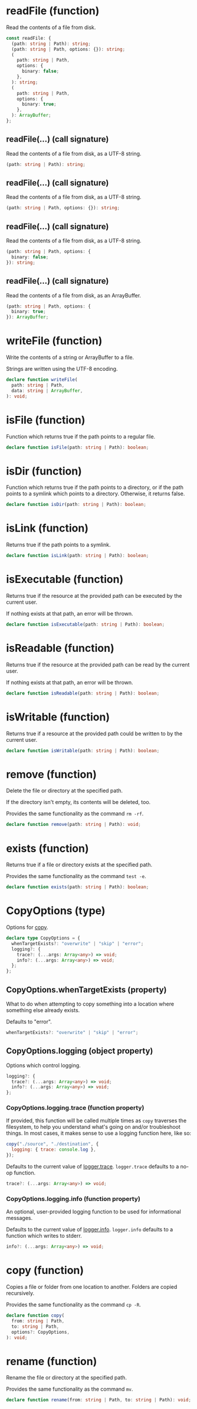 <!-- INPUT:
/**
 * Read the contents of a file from disk.
 */
declare const readFile: {
  /**
   * Read the contents of a file from disk, as a UTF-8 string.
   */
  (path: string | Path): string;

  /**
   * Read the contents of a file from disk, as a UTF-8 string.
   */
  (path: string | Path, options: {}): string;

  /**
   * Read the contents of a file from disk, as a UTF-8 string.
   */
  (path: string | Path, options: { binary: false }): string;

  /**
   * Read the contents of a file from disk, as an ArrayBuffer.
   */
  (path: string | Path, options: { binary: true }): ArrayBuffer;
};

/**
 * Write the contents of a string or ArrayBuffer to a file.
 *
 * Strings are written using the UTF-8 encoding.
 */
declare function writeFile(
  path: string | Path,
  data: string | ArrayBuffer
): void;

/**
 * Function which returns true if the path points to a regular file.
 */
declare function isFile(path: string | Path): boolean;

/**
 * Function which returns true if the path points to a directory, or if the
 * path points to a symlink which points to a directory. Otherwise, it returns
 * false.
 */
declare function isDir(path: string | Path): boolean;

/**
 * Returns true if the path points to a symlink.
 */
declare function isLink(path: string | Path): boolean;

/**
 * Returns true if the resource at the provided path can be executed by the
 * current user.
 *
 * If nothing exists at that path, an error will be thrown.
 */
declare function isExecutable(path: string | Path): boolean;

/**
 * Returns true if the resource at the provided path can be read by the current
 * user.
 *
 * If nothing exists at that path, an error will be thrown.
 */
declare function isReadable(path: string | Path): boolean;

/**
 * Returns true if a resource at the provided path could be written to by the
 * current user.
 */
declare function isWritable(path: string | Path): boolean;

/**
 * Delete the file or directory at the specified path.
 *
 * If the directory isn't empty, its contents will be deleted, too.
 *
 * Provides the same functionality as the command `rm -rf`.
 */
declare function remove(path: string | Path): void;

/**
 * Returns true if a file or directory exists at the specified path.
 *
 * Provides the same functionality as the command `test -e`.
 */
declare function exists(path: string | Path): boolean;

/**
 * Options for {@link copy}.
 */
declare type CopyOptions = {
  /**
   * What to do when attempting to copy something into a location where
   * something else already exists.
   *
   * Defaults to "error".
   */
  whenTargetExists?: "overwrite" | "skip" | "error";

  /** Options which control logging. */
  logging?: {
    /**
     * If provided, this function will be called multiple times as `copy`
     * traverses the filesystem, to help you understand what's going on and/or
     * troubleshoot things. In most cases, it makes sense to use a logging
     * function here, like so:
     *
     * ```js
     * copy("./source", "./destination", {
     *   logging: { trace: console.log },
     * });
     * ```
     *
     * Defaults to the current value of {@link logger.trace}. `logger.trace`
     * defaults to a no-op function.
     */
    trace?: (...args: Array<any>) => void;

    /**
     * An optional, user-provided logging function to be used for informational
     * messages.
     *
     * Defaults to the current value of {@link logger.info}. `logger.info`
     * defaults to a function which writes to stderr.
     */
    info?: (...args: Array<any>) => void;
  };
};

/**
 * Copies a file or folder from one location to another.
 * Folders are copied recursively.
 *
 * Provides the same functionality as the command `cp -R`.
 */
declare function copy(
  from: string | Path,
  to: string | Path,
  options?: CopyOptions
): void;

/**
 * Rename the file or directory at the specified path.
 *
 * Provides the same functionality as the command `mv`.
 */
declare function rename(from: string | Path, to: string | Path): void;

-->
# readFile (function)

Read the contents of a file from disk.

```ts
const readFile: {
  (path: string | Path): string;
  (path: string | Path, options: {}): string;
  (
    path: string | Path,
    options: {
      binary: false;
    },
  ): string;
  (
    path: string | Path,
    options: {
      binary: true;
    },
  ): ArrayBuffer;
};
```

## readFile(...) (call signature)

Read the contents of a file from disk, as a UTF-8 string.

```ts
(path: string | Path): string;
```

## readFile(...) (call signature)

Read the contents of a file from disk, as a UTF-8 string.

```ts
(path: string | Path, options: {}): string;
```

## readFile(...) (call signature)

Read the contents of a file from disk, as a UTF-8 string.

```ts
(path: string | Path, options: {
  binary: false;
}): string;
```

## readFile(...) (call signature)

Read the contents of a file from disk, as an ArrayBuffer.

```ts
(path: string | Path, options: {
  binary: true;
}): ArrayBuffer;
```

# writeFile (function)

Write the contents of a string or ArrayBuffer to a file.

Strings are written using the UTF-8 encoding.

```ts
declare function writeFile(
  path: string | Path,
  data: string | ArrayBuffer,
): void;
```

# isFile (function)

Function which returns true if the path points to a regular file.

```ts
declare function isFile(path: string | Path): boolean;
```

# isDir (function)

Function which returns true if the path points to a directory, or if the
path points to a symlink which points to a directory. Otherwise, it returns
false.

```ts
declare function isDir(path: string | Path): boolean;
```

# isLink (function)

Returns true if the path points to a symlink.

```ts
declare function isLink(path: string | Path): boolean;
```

# isExecutable (function)

Returns true if the resource at the provided path can be executed by the
current user.

If nothing exists at that path, an error will be thrown.

```ts
declare function isExecutable(path: string | Path): boolean;
```

# isReadable (function)

Returns true if the resource at the provided path can be read by the current
user.

If nothing exists at that path, an error will be thrown.

```ts
declare function isReadable(path: string | Path): boolean;
```

# isWritable (function)

Returns true if a resource at the provided path could be written to by the
current user.

```ts
declare function isWritable(path: string | Path): boolean;
```

# remove (function)

Delete the file or directory at the specified path.

If the directory isn't empty, its contents will be deleted, too.

Provides the same functionality as the command `rm -rf`.

```ts
declare function remove(path: string | Path): void;
```

# exists (function)

Returns true if a file or directory exists at the specified path.

Provides the same functionality as the command `test -e`.

```ts
declare function exists(path: string | Path): boolean;
```

# CopyOptions (type)

Options for [copy](#).

```ts
declare type CopyOptions = {
  whenTargetExists?: "overwrite" | "skip" | "error";
  logging?: {
    trace?: (...args: Array<any>) => void;
    info?: (...args: Array<any>) => void;
  };
};
```

## CopyOptions.whenTargetExists (property)

What to do when attempting to copy something into a location where
something else already exists.

Defaults to "error".

```ts
whenTargetExists?: "overwrite" | "skip" | "error";
```

## CopyOptions.logging (object property)

Options which control logging.

```ts
logging?: {
  trace?: (...args: Array<any>) => void;
  info?: (...args: Array<any>) => void;
};
```

### CopyOptions.logging.trace (function property)

If provided, this function will be called multiple times as `copy`
traverses the filesystem, to help you understand what's going on and/or
troubleshoot things. In most cases, it makes sense to use a logging
function here, like so:

```js
copy("./source", "./destination", {
  logging: { trace: console.log },
});
```

Defaults to the current value of [logger.trace](#). `logger.trace`
defaults to a no-op function.

```ts
trace?: (...args: Array<any>) => void;
```

### CopyOptions.logging.info (function property)

An optional, user-provided logging function to be used for informational
messages.

Defaults to the current value of [logger.info](#). `logger.info`
defaults to a function which writes to stderr.

```ts
info?: (...args: Array<any>) => void;
```

# copy (function)

Copies a file or folder from one location to another.
Folders are copied recursively.

Provides the same functionality as the command `cp -R`.

```ts
declare function copy(
  from: string | Path,
  to: string | Path,
  options?: CopyOptions,
): void;
```

# rename (function)

Rename the file or directory at the specified path.

Provides the same functionality as the command `mv`.

```ts
declare function rename(from: string | Path, to: string | Path): void;
```

<!-- OUTPUT.frontmatter:
null
-->
<!-- OUTPUT.warnings:
[
  "No link URL provided for \"copy\"; falling back to \"#\"",
  "No link URL provided for \"logger.trace\"; falling back to \"#\"",
  "No link URL provided for \"logger.info\"; falling back to \"#\""
]
-->

